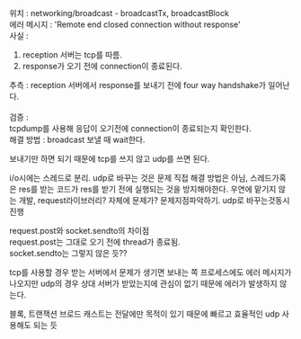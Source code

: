 위치 : networking/broadcast - broadcastTx, broadcastBlock <br>
에러 메시지 : 'Remote end closed connection without response'  <br>
사실 : 
1. reception 서버는 tcp를 따름.
2. response가 오기 전에 connection이 종료된다.

추측 : reception 서버에서 response를 보내기 전에 four way handshake가 일어난다.<br>
<br>
검증 : <br>
tcpdump를 사용해 응답이 오기전에 connection이 종료되는지 확인한다.<br>
해결 방법 : broadcast 보낼 때 wait한다.<br>

보내기만 하면 되기 때문에 tcp를 쓰지 않고 udp를 쓰면 된다.<br>

 i/o시에는 스레드로 분리. udp로 바꾸는 것은 문제 직접 해결 방법은 아님, 스레드가혹은 res를 받는 코드가 res를 받기 전에 실행되는 것을 방지해야한다. 우연에 맡기지 않는 개발, request라이브러리? 자체에 문제가? 문제지점파악하기. udp로 바꾸는것동시 진행 <br>

 request.post와 socket.sendto의 차이점<br>
 request.post는 그대로 오기 전에 thread가 종료됨.<br>
 socket.sendto는 그렇지 않은 듯??<br>
 
 tcp를 사용할 경우 받는 서버에서 문제가 생기면 보내는 쪽 프로세스에도 에러 메시지가 나오지만 udp의 경우 상대 서버가 받았는지에 관심이 없기 때문에 에러가 발생하지 않는다.<br>

 블록, 트랜잭션 브로드 캐스트는 전달에만 목적이 있기 때문에 빠르고 효율적인 udp 사용해도 되는 듯<br> 